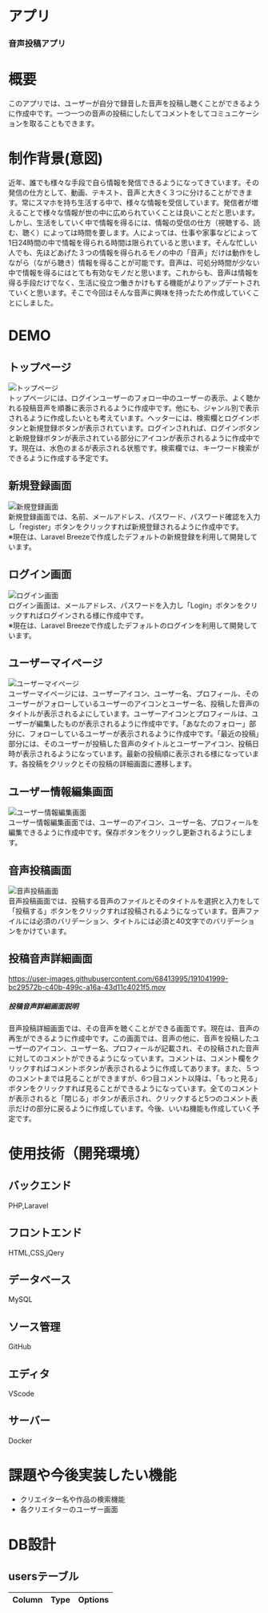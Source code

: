 # アプリ
### 音声投稿アプリ
# 概要
このアプリでは、ユーザーが自分で録音した音声を投稿し聴くことができるように作成中です。一つ一つの音声の投稿にしたしてコメントをしてコミュニケーションを取ることもできます。
# 制作背景(意図)
近年、誰でも様々な手段で自ら情報を発信できるようになってきています。その発信の仕方として、動画、テキスト、音声と大きく３つに分けることができます。常にスマホを持ち生活する中で、様々な情報を受信しています。発信者が増えることで様々な情報が世の中に広められていくことは良いことだと思います。しかし、生活をしていく中で情報を得るには、情報の受信の仕方（視聴する、読む、聴く）によっては時間を要します。人によっては、仕事や家事などによって1日24時間の中で情報を得られる時間は限られていると思います。そんな忙しい人でも、先ほどあげた３つの情報を得られるモノの中の「音声」だけは動作をしながら（ながら聴き）情報を得ることが可能です。音声は、可処分時間が少ない中で情報を得るにはとても有効なモノだと思います。これからも、音声は情報を得る手段だけでなく、生活に役立つ働きかけもする機能がよりアップデートされていくと思います。そこで今回はそんな音声に興味を持ったため作成していくことにしました。
# DEMO
## トップページ
![トップページ](https://github.com/KojimaKento/audio_media/blob/master/public/gyazo/0a2a8acb6da6f2c3255dd4b2d7f03af3.gif)<br>
トップページには、ログインユーザーのフォロー中のユーザーの表示、よく聴かれる投稿音声を順番に表示されるように作成中です。他にも、ジャンル別で表示されるように作成したいとも考えています。ヘッターには、検索欄とログインボタンと新規登録ボタンが表示されています。ログインされれば、ログインボタンと新規登録ボタンが表示されている部分にアイコンが表示されるように作成中です。現在は、水色のまるが表示される状態です。検索欄では、キーワード検索ができるように作成する予定です。
## 新規登録画面
![新規登録画面](https://github.com/KojimaKento/audio_media/blob/master/public/gyazo/abebfa842d1e69f0eec79a4d8bfee65a.jpg)<br>
新規登録画面では、名前、メールアドレス、パスワード、パスワード確認を入力し「register」ボタンをクリックすれば新規登録されるように作成中です。<br>
※現在は、Laravel Breezeで作成したデフォルトの新規登録を利用して開発しています。
## ログイン画面
![ログイン画面](https://github.com/KojimaKento/audio_media/blob/master/public/gyazo/c92a0c0d8d6037bd7c294bf29b65c422.jpg)<br>
ログイン画面は、メールアドレス、パスワードを入力し「Login」ボタンをクリックすればログインされる様に作成中です。<br>
※現在は、Laravel Breezeで作成したデフォルトのログインを利用して開発しています。
## ユーザーマイページ
![ユーザーマイページ](https://github.com/KojimaKento/audio_media/blob/master/public/gyazo/2779bcc2d72b70eede319ac792a730f1.gif)<br>
ユーザーマイページには、ユーザーアイコン、ユーザー名、プロフィール、そのユーザーがフォローしているユーザーのアイコンとユーザー名、投稿した音声のタイトルが表示されるよにしています。ユーザーアイコンとプロフィールは、ユーザーが編集したものが表示されるように作成中です。「あなたのフォロー」部分に、フォローしているユーザーが表示されるように作成中です。「最近の投稿」部分には、そのユーザーが投稿した音声のタイトルとユーザーアイコン、投稿日時が表示されるようになっています。最新の投稿順に表示される様になっています。各投稿をクリックとその投稿の詳細画面に遷移します。
## ユーザー情報編集画面
![ユーザー情報編集画面](https://github.com/KojimaKento/audio_media/blob/master/public/gyazo/1bb201528eee97f71274b0ab1a59bc84.gif)<br>
ユーザー情報編集画面では、ユーザーのアイコン、ユーザー名、プロフィールを編集できるように作成中です。保存ボタンをクリックし更新されるようにします。
## 音声投稿画面
![音声投稿画面](https://github.com/KojimaKento/audio_media/blob/master/public/gyazo/f612ce7cfb233b3af36e7213c007acc0.png)<br>
音声投稿画面では、投稿する音声のファイルとそのタイトルを選択と入力をして「投稿する」ボタンをクリックすれば投稿されるようになっています。音声ファイルには必須のバリデーション、タイトルには必須と40文字でのバリデーションをかけています。
## 投稿音声詳細画面
https://user-images.githubusercontent.com/68413995/191041999-bc29572b-c40b-499c-a16a-43d11c4021f5.mov
##### 投稿音声詳細画面説明
音声投稿詳細画面では、その音声を聴くことができる画面です。現在は、音声の再生ができるように作成中です。この画面では、音声の他に、音声を投稿したユーザーのアイコン、ユーザー名、プロフィールが記載され、その投稿された音声に対してのコメントができるようになっています。コメントは、コメント欄をクリックすればコメントボタンが表示されるように作成してあります。また、５つのコメントまでは見ることができますが、6つ目コメント以降は、「もっと見る」ボタンをクリックすれば見ることができるようになっています。全てのコメントが表示されると「閉じる」ボタンが表示され、クリックすると5つのコメント表示だけの部分に戻るように作成しています。今後、いいね機能も作成していく予定です。
# 使用技術（開発環境）
## バックエンド
PHP,Laravel
## フロントエンド
HTML,CSS,jQery
## データベース
MySQL
## ソース管理
GitHub
## エディタ
VScode
## サーバー
Docker
# 課題や今後実装したい機能
- クリエイター名や作品の検索機能
- 各クリエイターのユーザー画面
# DB設計
## usersテーブル
|Column|Type|Options|
|------|----|-------|


